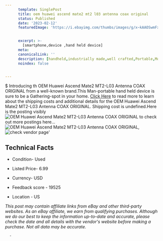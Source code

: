 ```yaml
---
      template: SinglePost
      title: oem huawei ascend mate2 mt2 l03 antenna coax original
      status: Published
      date: '2023-02-12'
      featuredImage: 'https://i.ebayimg.com/thumbs/images/g/x~kAAOSwmFxcGmvx/s-l225.jpg'
       

      excerpt: >-
        [smartphone,device ,hand held device]
      meta:
      canonicalLink: ''
      description: [handheld,industrially made,well crafted,Portable,Mobile,Compact,Convenient,Lightweight,Maneuverable,Man-portable,Miniature,Carriable,Hand-held,Light,Holdable,Transportable,Mobile device,Pocket-sized,On-the-go,Wireless,Cordless,Compact size,Convenient size, smartphone,device ,hand held device]
      noindex: false
      

---
```

$
      Introducing th OEM Huawei Ascend Mate2 MT2-L03 Antenna COAX ORIGINAL from a well-known brand.This Man-portable hand held device is sure to be a Gathering-spot in your home. [Click Here](https://www.ebay.com/itm/283309909303?hash=item41f6962537%3Ag%3Ax%7EkAAOSwmFxcGmvx&mkevt=1&mkcid=1&mkrid=711-53200-19255-0&campid=%253CePNCampaignId%253E&customid=%253CreferenceId%253E&toolid=10049) to read more to learn about the shipping costs and additional details for the OEM Huawei Ascend Mate2 MT2-L03 Antenna COAX ORIGINAL. Shipping cost is undefined.Here is the posting visibly ![OEM Huawei Ascend Mate2 MT2-L03 Antenna COAX ORIGINAL](https://i.ebayimg.com/thumbs/images/g/x~kAAOSwmFxcGmvx/s-l225.jpg) to check out more postings here... ![OEM Huawei Ascend Mate2 MT2-L03 Antenna COAX ORIGINAL](https://i.ebayimg.com/images/g/x~kAAOSwmFxcGmvx/s-l1600.jpg), ![check vendor page](https://origin-galleryplus.ebayimg.com/ws/web/283309909303_2_0_1/225x225.jpg,https://origin-galleryplus.ebayimg.com/ws/web/283309909303_3_0_1/225x225.jpg)'

      

 ## Technical Facts 



     
      

 - Condition- Used 


      

 - Listed Price- 6.99 


      

 - Currency- USD 


      

 - Feedback score - 19525 


      

 - Location - US 


      
      

 *_This post may contain affiliate links from eBay and other third-party websites. As an eBay affiliate, we earn from qualifying purchases. Although we do our best to keep the information up-to-date and accurate, please check the date and all details with the vendor's website before making a purchase. Not all data may be accurate._*




      -
